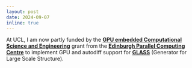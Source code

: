 ```yaml
---
layout: post
date: 2024-09-07
inline: true
---
```


At UCL, I am now partly funded by the **[GPU embedded Computational Science and Engineering](https://www.archer2.ac.uk/ecse/)** grant from the **[Edinburgh Parallel Computing Centre](https://www.epcc.ed.ac.uk)** to implement GPU and autodiff support for **[GLASS](https://glass.readthedocs.io/stable/)** (Generator for Large Scale Structure).
